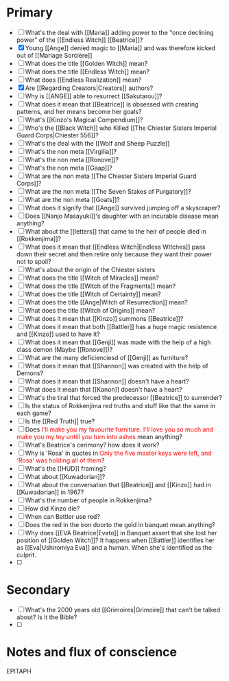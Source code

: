 # Primary
- [ ] What's the deal with [[Maria]] adding power to the "once declining power" of the [[Endless Witch]] [[Beatrice]]?
- [x] Young [[Ange]] denied magic to [[Maria]] and was therefore kicked out of [[Mariage Sorcière]]
- [ ] What does the title [[Golden Witch]] mean?
- [ ] What does the title [[Endless Witch]] mean?
- [ ] What does [[Endless Realization]] mean?
- [x] Are [[Regarding Creators|Creators]] authors?
- [ ] Why is [[ANGE]] able to resurrect [[Sakutarou]]?
- [ ] What does it mean that [[Beatrice]] is obsessed with creating patterns, and her means become her goals?
- [ ] What's [[Kinzo's Magical Compendium]]?
- [ ] Who's the [[Black Witch]] who Killed [[The Chiester Sisters Imperial Guard Corps|Chiester 556]]?
- [ ] What's the deal with the [[Wolf and Sheep Puzzle]]
- [ ] What's the non meta [[Virgilia]]?
- [ ] What's the non meta [[Ronove]]?
- [ ] What's the non meta [[Gaap]]?
- [ ] What are the non meta [[The Chiester Sisters Imperial Guard Corps]]?
- [ ] What are the non meta [[The Seven Stakes of Purgatory]]?
- [ ] What are the non meta [[Goats]]?
- [ ] What does it signify that [[Ange]] survived jumping off a skyscraper?
- [ ] Does [[Nanjo Masayuki]]'s daughter with an incurable disease mean anything?
- [ ] What about the [[letters]] that came to the heir of people died in [[Rokkenjima]]?
- [ ] What does it mean that [[Endless Witch|Endless WItches]] pass down their secret and then retire only because they want their power not to spoil?
- [ ] What's about the origin of the Chiester sisters
- [ ] What does the title [[Witch of Miracles]] mean?
- [ ] What does the title [[Witch of the Fragments]] mean?
- [ ] What does the title [[Witch of Certainty]] mean?
- [ ] What does the title [[Ange|Witch of Resurrection]] mean?
- [ ] What does the title [[Witch of Origins]] mean?
- [ ] What does it mean that [[Kinzo]] summons [[Beatrice]]?
- [ ] What does it mean that both [[Battler]] has a huge magic resistence and [[Kinzo]] used to have it?
- [ ] What does it mean that [[Genji]] was made with the help of a high class demon (Maybe [[Ronove]])?
- [ ] What are the many deficienciesd of [[Genji]] as furniture?
- [ ] What does it mean that [[Shannon]] was created with the help of Demons?
- [ ] What does it mean that [[Shannon]] doesn't have a heart?
- [ ] What does it mean that [[Kanon]] doesn't have a heart?
- [ ] What's the tiral that forced the predecessor [[Beatrice]] to surrender?
- [ ] Is the status of Rokkenjima red truths and stuff like that the same in each game?
- [ ] Is the [[Red Truth]] true?
- [ ] Does <font color="#ff0000">I'll make you my favourite furniture</font>. <font color="#ff0000">I'll love you so much and make you my toy untill you turn into ashes</font> mean anything?
- [ ] What's Beatrice's cerimony? how does it work?
- [ ] Why is 'Rosa' in quotes in <font color="#ff0000">Only the five master keys were left, and 'Rosa' was holding all of them</font>?
- [ ] What's the [[HUD]] framing?
- [ ] What about [[Kuwadorian]]?
- [ ] What about the conversation that [[Beatrice]] and [[Kinzo]] had in [[Kuwadorian]] in 1967?
- [ ] What's the number of people in Rokkenjima?
- [ ] How did Kinzo die?
- [ ] When can Battler use red?
- [ ] Does the red in the iron doorto the gold in banquet mean anything?
- [ ] Why does [[EVA Beatrice|Evato]] in Banquet assert that she lost her position of [[Golden Witch]]? It happens when [[Battler]] identifies her as [[Eva|Ushiromiya Eva]] and a human. When she's identified as the culprit.
- [ ] 
# Secondary
- [ ] What's the 2000 years old [[Grimoires|Grimoire]] that can't be talked about? Is it the Bible?
- [ ] 
# Notes and flux of conscience
EPITAPH


